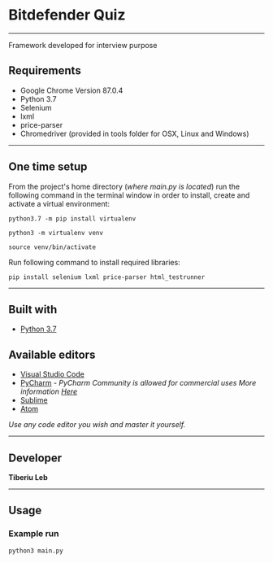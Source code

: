 # Bitdefender Quiz
---
Framework developed for interview purpose

## Requirements
* Google Chrome Version 87.0.4
* Python 3.7
* Selenium
* lxml
* price-parser
* Chromedriver (provided in tools folder for OSX, Linux and Windows)

---
## One time setup

From the project's home directory (*where main.py is located*) run the following command in the terminal window in order 
to install, create and activate a virtual environment:
```
python3.7 -m pip install virtualenv
```
```
python3 -m virtualenv venv
```
```
source venv/bin/activate
```
Run following command to install required libraries:
```
pip install selenium lxml price-parser html_testrunner
```
---
## Built with
* [Python 3.7](https://www.python.org/)

## Available editors
* [Visual Studio Code](https://code.visualstudio.com/)
* [PyCharm](https://www.jetbrains.com/pycharm/) - *PyCharm Community is allowed for commercial uses More information [Here](https://blog.jetbrains.com/pycharm/2017/09/pycharm-community-edition-and-professional-edition-explained-licenses-and-more/)*
* [Sublime](https://www.sublimetext.com/)
* [Atom](https://atom.io/)

*Use any code editor you wish and master it yourself.*

---
## Developer
**Tiberiu Leb**   

---
## Usage
### Example run
```
python3 main.py
```
